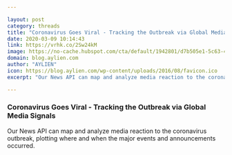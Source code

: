 ```yaml
---

layout: post
category: threads
title: "Coronavirus Goes Viral - Tracking the Outbreak via Global Media Signals"
date: 2020-03-09 10:14:43
link: https://vrhk.co/2Sw24kM
image: https://no-cache.hubspot.com/cta/default/1942801/d7b505e1-5c63-4806-a20d-b23b80609d4d.png
domain: blog.aylien.com
author: "AYLIEN"
icon: https://blog.aylien.com/wp-content/uploads/2016/08/favicon.ico
excerpt: "Our News API can map and analyze media reaction to the coronavirus outbreak, plotting where and when the major events and announcements occurred."

---
```


### Coronavirus Goes Viral - Tracking the Outbreak via Global Media Signals

Our News API can map and analyze media reaction to the coronavirus outbreak, plotting where and when the major events and announcements occurred.